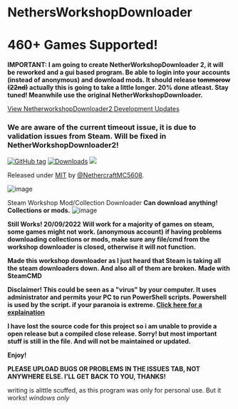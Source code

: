 # NethersWorkshopDownloader
# 460+ Games Supported!
**IMPORTANT: I am going to create NetherWorkshopDownloader 2, it will be reworked and a gui based program. Be able to login into your accounts (instead of anonymous) and download mods. It should release ~~tommorow (22nd)~~ actually this is going to take a little longer. 20% done atleast. Stay tuned! Meanwhile use the original NetherWorkshopDownloader.**

[View NetherworkshopDownloader2 Development Updates](https://github.com/NethercraftMC5608/NethersWorkshopDownloader/wiki/NetherWorkshopDownloader2-Development)

### We are aware of the current timeout issue, it is due to validation issues from Steam. Will be fixed in NetherWorkshopDownloader2!


[![GitHub tag](https://img.shields.io/github/tag/NethercraftMC5608/NethersWorkshopDownloader?include_prereleases=&sort=semver&color=blue)](https://github.com/NethercraftMC5608/NethersWorkshopDownloader/releases/)
[![Downloads](https://img.shields.io/github/downloads/NethercraftMC5608/NethersWorkshopDownloader/total?style=flat-square)](#downloads)
<a href="https://github.com/NethercraftMC5608/NethersWorkshopDownloader/wiki"><img src="https://img.shields.io/badge/View%20the%20Documentation-%20-blue?style=flat-square&link=https://github.com/NethercraftMC5608/NethersWorkshopDownloader/wiki"></a>

Released under [MIT](/LICENSE) by [@NethercraftMC5608](https://github.com/NethercraftMC5608).

![image](https://user-images.githubusercontent.com/89841173/191242823-4e3879c7-32e9-4a09-a6ad-3549f54609bc.png)

Steam Workshop Mod/Collection Downloader
**Can download anything! Collections or mods.**
![image](https://user-images.githubusercontent.com/89841173/191186400-22910d6f-e688-4f67-ba25-8e9fce9706e7.png)

**Still Works! 20/09/2022**
**Will work for a majority of games on steam, some games might not work. (anonymous account)**
__if having problems downloading collections or mods, make sure any file/cmd from the workshop downloader is closed, otherwise it will not function.__

**Made this workshop downloader as I just heard that Steam is taking all the steam downloaders down. And also all of them are broken.**
**Made with SteamCMD**

__Disclaimer! This could be seen as a "virus" by your computer. It uses administrator and permits your PC to run PowerShell scripts. Powershell is used by the script. if your paranoia is extreme. [Click here for a explaination](https://github.com/NethercraftMC5608/NethersWorkshopDownloader/wiki/Virus-explaination)__

**I have lost the source code for this project so i am unable to provide a open release but a compiled close release. Sorry! but most important stuff is still in the file. And will not be maintained or updated.**

**Enjoy!**

**PLEASE UPLOAD BUGS OR PROBLEMS IN THE ISSUES TAB, NOT ANYWHERE ELSE. I'LL GET BACK TO YOU, THANKS!**

writing is alittle scuffed, as this program was only for personal use. But it works!
_windows only_
